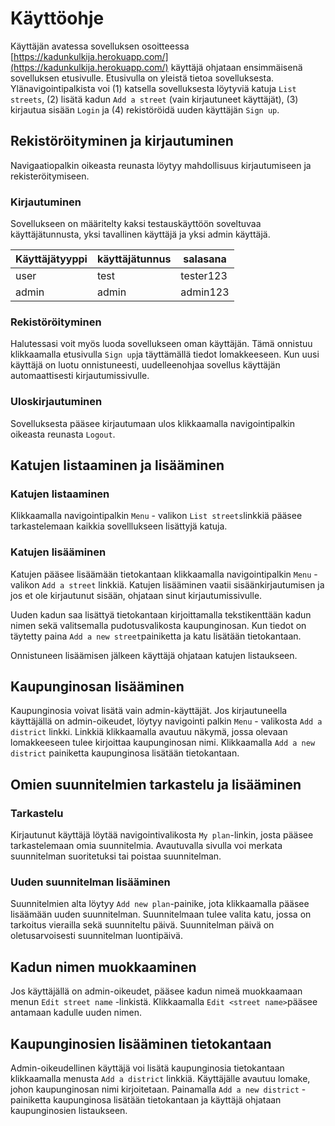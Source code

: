 # Käyttöohje

Käyttäjän avatessa sovelluksen osoitteessa [https://kadunkulkija.herokuapp.com/](https://kadunkulkija.herokuapp.com/) käyttäjä ohjataan ensimmäisenä sovelluksen etusivulle. Etusivulla on yleistä tietoa sovelluksesta. Ylänavigointipalkista voi (1) katsella sovelluksesta löytyviä katuja `List streets`, (2) lisätä kadun `Add a street` (vain kirjautuneet käyttäjät), (3) kirjautua sisään `Login` ja (4) rekistöröidä uuden käyttäjän `Sign up`. 

## Rekistöröityminen ja kirjautuminen

Navigaatiopalkin oikeasta reunasta löytyy mahdollisuus kirjautumiseen ja rekisteröitymiseen.

### Kirjautuminen 

Sovellukseen on määritelty kaksi testauskäyttöön soveltuvaa käyttäjätunnusta, yksi tavallinen käyttäjä ja yksi admin käyttäjä.

Käyttäjätyyppi | käyttäjätunnus | salasana
-------------- | -------------- | --------
user           | test           | tester123
admin          | admin          | admin123

### Rekistöröityminen

Halutessasi voit myös luoda sovellukseen oman käyttäjän. Tämä onnistuu klikkaamalla etusivulla `Sign up`ja täyttämällä tiedot lomakkeeseen. Kun uusi käyttäjä on luotu onnistuneesti, uudelleenohjaa sovellus käyttäjän automaattisesti kirjautumissivulle.

### Uloskirjautuminen

Sovelluksesta pääsee kirjautumaan ulos klikkaamalla navigointipalkin oikeasta reunasta `Logout`.

## Katujen listaaminen ja lisääminen

### Katujen listaaminen

Klikkaamalla navigointipalkin `Menu` - valikon `List streets`linkkiä pääsee tarkastelemaan kaikkia sovelllukseen lisättyjä katuja. 

### Katujen lisääminen

Katujen pääsee lisäämään tietokantaan klikkaamalla navigointipalkin `Menu` - valikon `Add a street` linkkiä. Katujen lisääminen vaatii sisäänkirjautumisen ja jos et ole kirjautunut sisään, ohjataan sinut kirjautumissivulle. 

Uuden kadun  saa lisättyä tietokantaan kirjoittamalla tekstikenttään kadun nimen sekä valitsemalla pudotusvalikosta kaupunginosan. Kun tiedot on täytetty paina `Add a new street`painiketta ja katu lisätään tietokantaan. 

Onnistuneen lisäämisen jälkeen käyttäjä ohjataan katujen listaukseen.

## Kaupunginosan lisääminen

Kaupunginosia voivat lisätä vain admin-käyttäjät. Jos kirjautuneella käyttäjällä on admin-oikeudet, löytyy navigointi palkin `Menu` - valikosta `Add a district` linkki. Linkkiä klikkaamalla avautuu näkymä, jossa olevaan lomakkeeseen tulee kirjoittaa kaupunginosan nimi. Klikkaamalla `Add a new district` painiketta kaupunginosa lisätään tietokantaan.

## Omien suunnitelmien tarkastelu ja lisääminen

### Tarkastelu

Kirjautunut käyttäjä löytää navigointivalikosta `My plan`-linkin, josta pääsee tarkastelemaan omia suunnitelmia. Avautuvalla sivulla voi merkata suunnitelman suoritetuksi tai poistaa suunnitelman.

### Uuden suunnitelman lisääminen

Suunnitelmien alta löytyy `Add new plan`-painike, jota klikkaamalla pääsee lisäämään uuden suunnitelman. Suunnitelmaan tulee valita katu, jossa on tarkoitus vierailla sekä suunniteltu päivä. Suunnitelman päivä on oletusarvoisesti suunnitelman luontipäivä. 

## Kadun nimen muokkaaminen

Jos käyttäjällä on admin-oikeudet, pääsee kadun nimeä muokkaamaan menun `Edit street name` -linkistä. Klikkaamalla `Edit <street name>`pääsee antamaan kadulle uuden nimen.

## Kaupunginosien lisääminen tietokantaan

Admin-oikeudellinen käyttäjä voi lisätä kaupunginosia tietokantaan klikkaamalla menusta `Add a district` linkkiä. Käyttäjälle avautuu lomake, johon kaupunginosan nimi kirjoitetaan. Painamalla `Add a new district` -painiketta kaupunginosa lisätään tietokantaan ja käyttäjä ohjataan kaupunginosien listaukseen. 
